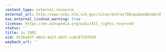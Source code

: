 ```yaml
---
content_type: external-resource
external_url: http://www.ncbi.nlm.nih.gov/sites/entrez?Db=pubmed&Cmd=ShowDetailView&TermToSearch=1674607&ordinalpos=3&itool=EntrezSystem2.PEntrez.Pubmed.Pubmed_ResultsPanel.Pubmed_RVDocSum
has_external_license_warning: true
license: https://en.wikipedia.org/wiki/All_rights_reserved
status: ''
title: in 1991
uid: 9536a83f-d8e3-4e13-a83f-cc6c87297920
wayback_url: ''
---
```

